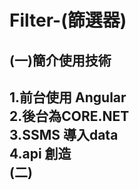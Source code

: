 # Filter-(篩選器)
(一)簡介使用技術
--  
1.前台使用 Angular <br>
2.後台為CORE.NET<br>
3.SSMS 導入data<br>
4.api 創造<br>
(二)
----

